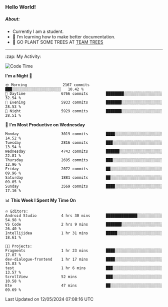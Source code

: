 ### Hello World!

##### About:
- Currently I am a student.
- 🌱 I’m learning how to make better documentation.
- 🌱 GO PLANT SOME TREES AT [TEAM TREES](https://teamtrees.org/)

---
  <summary>:zap: My Activity:</summary>
  
<!--START_SECTION:waka-->
![Code Time](http://img.shields.io/badge/Code%20Time-1%2C376%20hrs%2041%20mins-blue)

**I'm a Night 🦉** 

```text
🌞 Morning                2167 commits        ███░░░░░░░░░░░░░░░░░░░░░░   10.42 % 
🌆 Daytime                6766 commits        ████████░░░░░░░░░░░░░░░░░   32.54 % 
🌃 Evening                5933 commits        ███████░░░░░░░░░░░░░░░░░░   28.53 % 
🌙 Night                  5929 commits        ███████░░░░░░░░░░░░░░░░░░   28.51 % 
```
📅 **I'm Most Productive on Wednesday** 

```text
Monday                   3019 commits        ████░░░░░░░░░░░░░░░░░░░░░   14.52 % 
Tuesday                  2816 commits        ███░░░░░░░░░░░░░░░░░░░░░░   13.54 % 
Wednesday                4743 commits        ██████░░░░░░░░░░░░░░░░░░░   22.81 % 
Thursday                 2695 commits        ███░░░░░░░░░░░░░░░░░░░░░░   12.96 % 
Friday                   2072 commits        ██░░░░░░░░░░░░░░░░░░░░░░░   09.96 % 
Saturday                 1881 commits        ██░░░░░░░░░░░░░░░░░░░░░░░   09.05 % 
Sunday                   3569 commits        ████░░░░░░░░░░░░░░░░░░░░░   17.16 % 
```


📊 **This Week I Spent My Time On** 

```text
🔥 Editors: 
Android Studio           4 hrs 30 mins       ██████████████░░░░░░░░░░░   54.98 % 
VS Code                  2 hrs 9 mins        ███████░░░░░░░░░░░░░░░░░░   26.40 % 
Intellijidea             1 hr 31 mins        █████░░░░░░░░░░░░░░░░░░░░   18.61 % 

🐱‍💻 Projects: 
Fragments                1 hr 23 mins        ████░░░░░░░░░░░░░░░░░░░░░   17.07 % 
dev-dialogue-frontend    1 hr 17 mins        ████░░░░░░░░░░░░░░░░░░░░░   15.83 % 
test                     1 hr 6 mins         ███░░░░░░░░░░░░░░░░░░░░░░   13.57 % 
ScrollView               52 mins             ███░░░░░░░░░░░░░░░░░░░░░░   10.58 % 
Ete                      47 mins             ██░░░░░░░░░░░░░░░░░░░░░░░   09.69 % 
```


 Last Updated on 12/05/2024 07:08:16 UTC
<!--END_SECTION:waka-->

